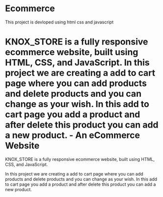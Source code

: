 # Ecommerce
This project is devloped using html css and javascript
<h1>KNOX_STORE is a fully responsive ecommerce website, built using HTML, CSS, and JavaScript.
In this project we are creating a add to cart page where you can add products and delete products and you can change as your wish. In this add to cart page you add a product and after delete this product you can add a new product. - An eCommerce Website</h1>
KNOX_STORE is a fully responsive ecommerce website, built using HTML, CSS, and JavaScript.


In this project we are creating a add to cart page where you can add products and delete products and you can change as your wish.
In this add to cart page you add a product and after delete this product you can add a new product.
